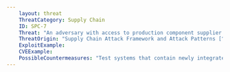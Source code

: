 ```yaml
---
    layout: threat
    ThreatCategory: Supply Chain
    ID: SPC-7
    Threat: "An adversary with access to production component supplier shipping channels during transfer of system components can substitute a maliciously altered hardware component for a tested and approved component"
    ThreatOrigin: "Supply Chain Attack Framework and Attack Patterns [^142]"
    ExploitExample:
    CVEExample:
    PossibleCountermeasures: "Test systems that contain newly integrated or updated components to detect incorrect function or anomalous behavior prior to production use"
---
```


